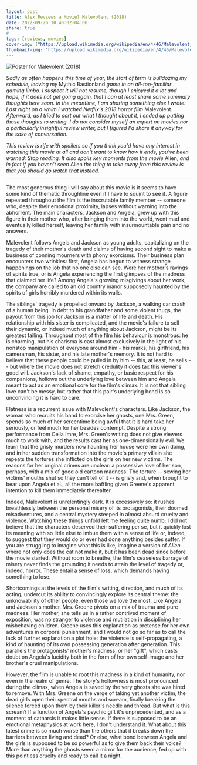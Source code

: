 ```yaml
---
layout: post
title: Alex Reviews a Movie? Malevolent (2018)
date: 2022-09-26 10:40:02-04:00
share: true
#
tags: [reviews, movies]
cover-img: ["https://upload.wikimedia.org/wikipedia/en/4/46/Malevolent_2018_film_poster.png" : ""]
thumbnail-img: "https://upload.wikimedia.org/wikipedia/en/4/46/Malevolent_2018_film_poster.png" #"" to disable
---
```

![Poster for Malevolent (2018)](https://upload.wikimedia.org/wikipedia/en/4/46/Malevolent_2018_film_poster.png)

*Sadly as often happens this time of year, the start of term is bulldozing my schedule, leaving my* Mythic Bastionland *game in an all-too-familiar gaming limbo. I suspect it will not resume, though I enjoyed it a lot and hope, if it does not get going again, that I can at least share some summary thoughts here soon. In the meantime, I am sharing something else I wrote: Last night on a whim I watched Netflix's 2018 horror film* Malevolent. *Afterward, as I tried to sort out what I thought about it, I ended up putting those thoughts to writing. I do not consider myself an expert on movies nor a particularly insightful review writer, but I figured I'd share it anyway for the sake of conversation.*

*This review is rife with spoilers so if you think you'd have any interest in watching this movie at all and don't want to know how it ends, you've been warned: Stop reading. It also spoils key moments from the movie* Alien, *and in fact if you haven't seen* Alien *the thing to take away from this review is that you should go watch that instead.*

---

The most generous thing I will say about this movie is it seems to have some kind of thematic throughline even if I have to squint to see it. A figure repeated throughout the film is the inscrutable family member -- someone who, despite their emotional proximity, lapses without warning into the abhorrent. The main characters, Jackson and Angela, grew up with this figure in their mother who, after bringing them into the world, went mad and eventually killed herself, leaving her family with insurmountable pain and no answers.  
  
Malevolent follows Angela and Jackson as young adults, capitalizing on the tragedy of their mother's death and claims of having second sight to make a business of conning mourners with phony exorcisms. Their business plan encounters two wrinkles: first, Angela has begun to witness strange happenings on the job that no one else can see. Were her mother's ravings of spirits true, or is Angela experiencing the first glimpses of the madness that claimed her life? Among Angela's growing misgivings about her work, the company are called to an old country manor supposedly haunted by the spirits of girls horribly murdered within its walls.  
  
The siblings' tragedy is propelled onward by Jackson, a walking car crash of a human being. In debt to his grandfather and some violent thugs, the payout from this job for Jackson is a matter of life and death. His relationship with his sister is complicated, and the movie's failure to sell their dynamic, or indeed much of anything about Jackson, might be its greatest failing. Throughout most of the film his behaviour is monstrous: he is charming, but his charisma is cast almost exclusively in the light of his nonstop manipulation of everyone around him - his marks, his girlfriend, his cameraman, his sister, and his late mother's memory. It is not hard to believe that these people could be pulled in by him -- this, at least, he sells -- but where the movie does not stretch credulity it does tax this viewer's good will. Jackson's lack of shame, empathy, or basic respect for his companions, hollows out the underlying love between him and Angela meant to act as an emotional core for the film's climax. It is not that sibling love can't be messy, but rather that this pair's underlying bond is so unconvincing it is hard to care.
  
Flatness is a recurrent issue with Malevolent's characters. Like Jackson, the woman who recruits his band to exorcise her ghosts, one Mrs. Green, spends so much of her screentime being awful that it is hard take her seriously, or feel much for her besides contempt. Despite a strong performance from Celia Imre, Mrs. Green's writing does not give viewers much to work with, and the results cast her as one-dimensionally evil. We learn that the grisly murders now haunting her house were her own doing, and in her sudden transformation into the movie's primary villain she repeats the tortures she inflicted on the girls on her new victims. The reasons for her original crimes are unclear: a possessive love of her son, perhaps, with a mix of good old cartoon madness. The torture -- sewing her victims' mouths shut so they can't tell of it -- is grisly and, when brought to bear upon Angela et al., all the more baffling given Greene's apparent intention to kill them immediately thereafter.  
  
Indeed, Malevolent is unrelentingly dark. It is excessively so: it rushes breathlessly between the personal misery of its protagonists, their doomed misadventures, and a central mystery steeped in almost absurd cruelty and violence. Watching these things unfold left me feeling quite numb; I did not believe that the characters deserved their suffering per se, but it quickly lost its meaning with so little else to imbue them with a sense of life or, indeed, to suggest that they would do or ever had done anything besides suffer. If you are struggling to imagine what this is like, imagine a version of _Alien_ where not only does the cat not make it, but it has been dead since before the movie started. Without room to breathe, the film's ceaseless barrage of misery never finds the grounding it needs to attain the level of tragedy or, indeed, horror. These entail a sense of loss, which demands having something to lose.  
  
Shortcomings at the levels of the film's writing, direction, and much of its acting, undercut its ability to convincingly explore its central theme: the unknowability of other people, even those we love the most. Like Angela and Jackson's mother, Mrs. Greene pivots on a mix of trauma and pure madness. Her mother, she tells us in a rather contrived moment of exposition, was no stranger to violence and mutilation in disciplining her misbehaving children. Greene uses this explanation as pretense for her own adventures in corporal punishment, and I would not go so far as to call the lack of further explanation a plot hole: the violence is self-propagating, a kind of haunting of its own possessing generation after generation. This parallels the protagonists' mother's madness, or her "gift", which casts doubt on Angela's lucidity both in the form of her own self-image and her brother's cruel manipulations.

However, the film is unable to root this madness in a kind of humanity, nor even in the realm of genre. The story's hollowness is most pronounced during the climax, when Angela is saved by the very ghosts she was hired to remove. With Mrs. Greene on the verge of taking yet another victim, the dead girls open their spectral mouths and scream, finally breaking the silence forced upon them by their killer's needle and thread. But what is this scream? If a function of Angela's psychic gift it's unprecedented, and as a moment of catharsis it makes little sense. If there is supposed to be an emotional metaphysics at work here, I don't understand it. What about this latest crime is so much worse than the others that it breaks down the barriers between living and dead? Or else, what bond between Angela and the girls is supposed to be so powerful as to give them back their voice? More than anything the ghosts seem a mirror for the audience, fed up with this pointless cruelty and ready to call it a night.